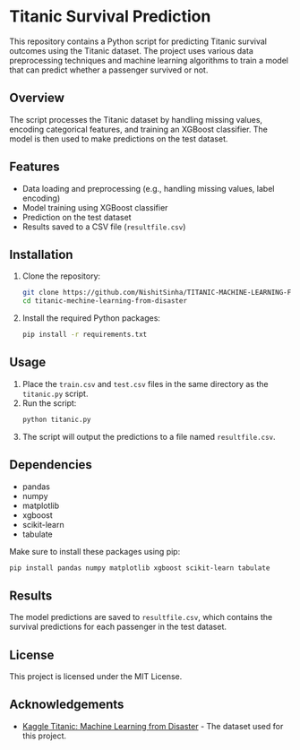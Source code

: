 # Titanic Survival Prediction

This repository contains a Python script for predicting Titanic survival outcomes using the Titanic dataset. The project uses various data preprocessing techniques and machine learning algorithms to train a model that can predict whether a passenger survived or not.

## Overview

The script processes the Titanic dataset by handling missing values, encoding categorical features, and training an XGBoost classifier. The model is then used to make predictions on the test dataset.

## Features

- Data loading and preprocessing (e.g., handling missing values, label encoding)
- Model training using XGBoost classifier
- Prediction on the test dataset
- Results saved to a CSV file (`resultfile.csv`)

## Installation

1. Clone the repository:
   ```bash
   git clone https://github.com/NishitSinha/TITANIC-MACHINE-LEARNING-FROM-DISASTER.git
   cd titanic-mechine-learning-from-disaster
   ```

2. Install the required Python packages:
   ```bash
   pip install -r requirements.txt
   ```

## Usage

1. Place the `train.csv` and `test.csv` files in the same directory as the `titanic.py` script.
2. Run the script:
   ```bash
   python titanic.py
   ```
3. The script will output the predictions to a file named `resultfile.csv`.

## Dependencies

- pandas
- numpy
- matplotlib
- xgboost
- scikit-learn
- tabulate

Make sure to install these packages using pip:
```bash
pip install pandas numpy matplotlib xgboost scikit-learn tabulate
```

## Results

The model predictions are saved to `resultfile.csv`, which contains the survival predictions for each passenger in the test dataset.

## License

This project is licensed under the MIT License.

## Acknowledgements

- [Kaggle Titanic: Machine Learning from Disaster](https://www.kaggle.com/c/titanic) - The dataset used for this project.
